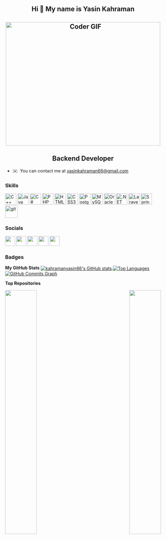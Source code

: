 <h2 align="center"> Hi 👋 My name is Yasin Kahraman<br/></h2>
<h2 align="center"><img  src="https://github.com/ankitwarbhe/ankitwarbhe/blob/master/developer.gif" alt="Coder GIF" width="500" height="400"><br/></h2>

<h2 align="center">Backend Developer<br/></h2>




* ✉️  You can contact me at [yasinkahraman66@gmail.com](mailto:yasinkahraman66@gmail.com)

### Skills

<p align="left">
<a href="https://docs.microsoft.com/en-us/cpp/?view=msvc-170" target="_blank" rel="noreferrer"><img src="https://raw.githubusercontent.com/danielcranney/readme-generator/main/public/icons/skills/cplusplus-colored.svg" width="36" height="36" alt="C++" /></a>
<a href="https://www.oracle.com/java/" target="_blank" rel="noreferrer"><img src="https://raw.githubusercontent.com/danielcranney/readme-generator/main/public/icons/skills/java-colored.svg" width="36" height="36" alt="Java" /></a>
<a href="https://docs.microsoft.com/en-us/dotnet/csharp/" target="_blank" rel="noreferrer"><img src="https://raw.githubusercontent.com/danielcranney/readme-generator/main/public/icons/skills/csharp-colored.svg" width="36" height="36" alt="C#" /></a>
<a href="https://www.php.net/" target="_blank" rel="noreferrer"><img src="https://raw.githubusercontent.com/danielcranney/readme-generator/main/public/icons/skills/php-colored.svg" width="36" height="36" alt="PHP" /></a>
<a href="https://developer.mozilla.org/en-US/docs/Glossary/HTML5" target="_blank" rel="noreferrer"><img src="https://raw.githubusercontent.com/danielcranney/readme-generator/main/public/icons/skills/html5-colored.svg" width="36" height="36" alt="HTML5" /></a>
<a href="https://www.w3.org/TR/CSS/#css" target="_blank" rel="noreferrer"><img src="https://raw.githubusercontent.com/danielcranney/readme-generator/main/public/icons/skills/css3-colored.svg" width="36" height="36" alt="CSS3" /></a>
<a href="https://www.postgresql.org/" target="_blank" rel="noreferrer"><img src="https://raw.githubusercontent.com/danielcranney/readme-generator/main/public/icons/skills/postgresql-colored.svg" width="36" height="36" alt="PostgreSQL" /></a>
<a href="https://www.mysql.com/" target="_blank" rel="noreferrer"><img src="https://raw.githubusercontent.com/danielcranney/readme-generator/main/public/icons/skills/mysql-colored.svg" width="36" height="36" alt="MySQL" /></a>
<a href="https://www.oracle.com/uk/index.html" target="_blank" rel="noreferrer"><img src="https://raw.githubusercontent.com/danielcranney/readme-generator/main/public/icons/skills/oracle-colored.svg" width="36" height="36" alt="Oracle" /></a>
<a href="https://dotnet.microsoft.com/en-us/" target="_blank" rel="noreferrer"><img src="https://raw.githubusercontent.com/danielcranney/readme-generator/main/public/icons/skills/dot-net-colored.svg" width="36" height="36" alt=".NET" /></a>
<a href="https://laravel.com/" target="_blank" rel="noreferrer"><img src="https://raw.githubusercontent.com/danielcranney/readme-generator/main/public/icons/skills/laravel-colored.svg" width="36" height="36" alt="Laravel" /></a>
<a href="https://spring.io/projects/spring-boot" target="_blank" rel="noreferrer"><img src="https://miro.medium.com/fit/c/294/294/1*R6jBaoIrvb49knSiTJ7lgA.png" width="36" height="36" alt="SpringBoot" /></a>
<a href="https://git-scm.com/" target="_blank" rel="noreferrer"> <img src="https://www.vectorlogo.zone/logos/git-scm/git-scm-icon.svg" alt="git" width="40" height="40"/> </a>
</p>


### Socials

<p align="left"> <a href="https://discord.com/users/Kahraman#2105" target="_blank" rel="noreferrer"><img src="https://raw.githubusercontent.com/danielcranney/readme-generator/main/public/icons/socials/discord.svg" width="32" height="32" /></a> <a href="https://www.github.com/kahramanyasin66" target="_blank" rel="noreferrer"><img src="https://raw.githubusercontent.com/danielcranney/readme-generator/main/public/icons/socials/github.svg" width="32" height="32" /></a> <a href="http://www.instagram.com/khrmnysn66" target="_blank" rel="noreferrer"><img src="https://raw.githubusercontent.com/danielcranney/readme-generator/main/public/icons/socials/instagram.svg" width="32" height="32" /></a> <a href="https://www.linkedin.com/in/yasin-kahraman-6376a3192" target="_blank" rel="noreferrer"><img src="https://raw.githubusercontent.com/danielcranney/readme-generator/main/public/icons/socials/linkedin.svg" width="32" height="32" /></a> <a href="http://www.medium.com/kahramanyasin66" target="_blank" rel="noreferrer"><img src="https://raw.githubusercontent.com/danielcranney/readme-generator/main/public/icons/socials/medium.svg" width="32" height="32" /></a>
 
</p>

### Badges

<b>My GitHub Stats</b>
<a  href="http://www.github.com/kahramanyasin66"><img align="center" src="https://github-readme-stats.vercel.app/api?username=kahramanyasin66&show_icons=true&hide=prs,issues,contribs&count_private=true&title_color=444e59&text_color=000000&icon_color=64748b&bg_color=ffffff&hide_border=true&show_icons=true" alt="kahramanyasin66's GitHub stats" />
</a>
<a href="https://github.com/kahramanyasin66" ><img align="center" src="https://github-readme-stats.vercel.app/api/top-langs/?username=kahramanyasin66&langs_count=10&title_color=444e59&text_color=000000&icon_color=64748b&bg_color=ffffff&hide_border=true&locale=en&custom_title=Top%20%Languages" alt="Top Languages" /></a>
<a href="http://www.github.com/kahramanyasin66"><img src="https://activity-graph.herokuapp.com/graph?username=kahramanyasin66&bg_color=ffffff&color=000000&line=64748b&point=000000&area_color=ffffff&area=true&hide_border=true&custom_title=GitHub%20Commits%20Graph" alt="GitHub Commits Graph" /></a>

<b>Top Repositories</b>

<div width="100%" align="center"><a href="https://github.com/kahramanyasin66/rentACar" align="left"><img align="left" width="45%" src="https://github-readme-stats.vercel.app/api/pin/?username=kahramanyasin66&repo=rentACar&title_color=444e59&text_color=000000&icon_color=64748b&bg_color=ffffff&hide_border=true&locale=en" /></a><a href="https://github.com/kahramanyasin66/northwindSpringboot" align="right"><img align="right" width="45%" src="https://github-readme-stats.vercel.app/api/pin/?username=kahramanyasin66&repo=northwindSpringboot&title_color=444e59&text_color=000000&icon_color=64748b&bg_color=ffffff&hide_border=true&locale=en" /></a></div><br /><br /><br /><br /><br /><br /><br />

